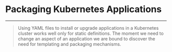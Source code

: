 <!-- .slide: data-background="../img/background/why.jpg" -->
# Packaging Kubernetes Applications

---


<!-- .slide: data-background="img/packages.jpeg" -->
> Using YAML files to install or upgrade applications in a Kubernetes cluster works well only for static definitions. The moment we need to change an aspect of an application we are bound to discover the need for templating and packaging mechanisms.